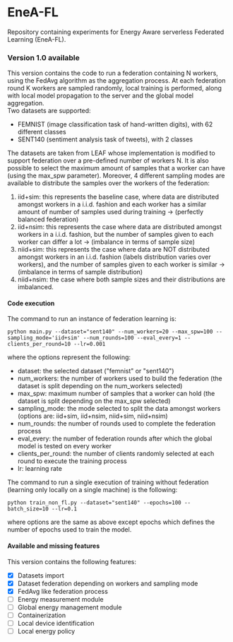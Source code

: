 # EneA-FL
Repository containing experiments for Energy Aware serverless Federated Learning (EneA-FL).

### Version 1.0 available

This version contains the code to run a federation containing N workers, using the FedAvg algorithm as the aggregation process.
At each federation round K workers are sampled randomly, local training is performed, along with local model propagation to the server and the global model aggregation.\
Two datasets are supported:
- FEMNIST (image classification task of hand-written digits), with 62 different classes
- SENT140 (sentiment analysis task of tweets), with 2 classes

The datasets are taken from LEAF whose implementation is modified to support federation over a pre-defined number of workers N.
It is also possible to select the maximum amount of samples that a worker can have (using the max_spw parameter). Moreover, 4 different sampling modes are available to distribute the samples over the workers of the federation:
1. iid+sim: this represents the baseline case, where data are distributed amongst workers in a i.i.d. fashion and each worker has a similar amount of number of samples used during training -> (perfectly balanced federation)
2. iid+nsim: this represents the case where data are distributed amongst workers in a i.i.d. fashion, but the number of samples given to each worker can differ a lot -> (imbalance in terms of sample size)
3. niid+sim: this represents the case where data are NOT distributed amongst workers in an i.i.d. fashion (labels distribution varies over workers), and the number of samples given to each worker is similar -> (imbalance in terms of sample distribution)
4. niid+nsim: the case where both sample sizes and their distributions are imbalanced.

#### Code execution

The command to run an instance of federation learning is:
```
python main.py --dataset="sent140" --num_workers=20 --max_spw=100 --sampling_mode='iid+sim' --num_rounds=100 --eval_every=1 --clients_per_round=10 --lr=0.001
```
where the options represent the following:
- dataset: the selected dataset ("femnist" or "sent140")
- num_workers: the number of workers used to build the federation (the dataset is split depending on the num_workers selected)
- max_spw: maximum number of samples that a worker can hold (the dataset is split depending on the max_spw selected)
- sampling_mode: the mode selected to split the data amongst workers (options are: iid+sim, iid+nsim, niid+sim, niid+nsim)
- num_rounds: the number of rounds used to complete the federation process
- eval_every: the number of federation rounds after which the global model is tested on every worker
- clients_per_round: the number of clients randomly selected at each round to execute the training process
- lr: learning rate


The command to run a single execution of training without federation (learning only locally on a single machine) is the following:
```
python train_non_fl.py --dataset="sent140" --epochs=100 --batch_size=10 --lr=0.1
```
where options are the same as above except epochs which defines the number of epochs used to train the model.

#### Available and missing features

This version contains the following features:
- [x] Datasets import
- [x] Dataset federation depending on workers and sampling mode
- [x] FedAvg like federation process
- [ ] Energy measurement module
- [ ] Global energy management module
- [ ] Containerization
- [ ] Local device identification
- [ ] Local energy policy
